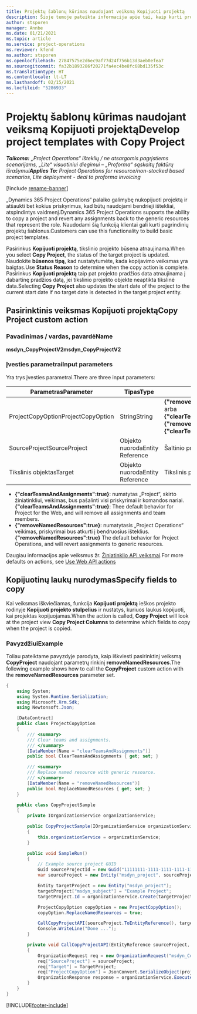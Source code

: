 ```yaml
---
title: Projektų šablonų kūrimas naudojant veiksmą Kopijuoti projektą
description: Šioje temoje pateikta informacija apie tai, kaip kurti projektų šablonus naudojant pasirinktinį veiksmą Kopijuoti projektą.
author: stsporen
manager: Annbe
ms.date: 01/21/2021
ms.topic: article
ms.service: project-operations
ms.reviewer: kfend
ms.author: stsporen
ms.openlocfilehash: 27847575e2d6ec9af77d24f756b13d3aeb0efea7
ms.sourcegitcommit: fa32b1893286f20271fa4ec4be8fc68bd135f53c
ms.translationtype: HT
ms.contentlocale: lt-LT
ms.lasthandoff: 02/15/2021
ms.locfileid: "5286933"
---
```

# <a name="develop-project-templates-with-copy-project"></a><span data-ttu-id="c2295-103">Projektų šablonų kūrimas naudojant veiksmą Kopijuoti projektą</span><span class="sxs-lookup"><span data-stu-id="c2295-103">Develop project templates with Copy Project</span></span>

<span data-ttu-id="c2295-104">_**Taikoma:** „Project Operations“ išteklių / ne atsargomis pagrįstiems scenarijams, „Lite“ visuotiniui diegimui – „Proforma“ sąskaitų faktūrų išrašymui_</span><span class="sxs-lookup"><span data-stu-id="c2295-104">_**Applies To:** Project Operations for resource/non-stocked based scenarios, Lite deployment - deal to proforma invoicing_</span></span>

[!include [rename-banner](~/includes/cc-data-platform-banner.md)]

<span data-ttu-id="c2295-105">„Dynamics 365 Project Operations“ palaiko galimybę nukopijuoti projektą ir atšaukti bet kokius priskyrimus, kad būtų naudojami bendrieji ištekliai, atspindintys vaidmenį.</span><span class="sxs-lookup"><span data-stu-id="c2295-105">Dynamics 365 Project Operations supports the ability to copy a project and revert any assignments back to the generic resources that represent the role.</span></span> <span data-ttu-id="c2295-106">Naudodami šią funkciją klientai gali kurti pagrindinių projektų šablonus.</span><span class="sxs-lookup"><span data-stu-id="c2295-106">Customers can use this functionality to build basic project templates.</span></span>

<span data-ttu-id="c2295-107">Pasirinkus **Kopijuoti projektą**, tikslinio projekto būsena atnaujinama.</span><span class="sxs-lookup"><span data-stu-id="c2295-107">When you select **Copy Project**, the status of the target project is updated.</span></span> <span data-ttu-id="c2295-108">Naudokite **būsenos tipą**, kad nustatytumėte, kada kopijavimo veiksmas yra baigtas.</span><span class="sxs-lookup"><span data-stu-id="c2295-108">Use **Status Reason** to determine when the copy action is complete.</span></span> <span data-ttu-id="c2295-109">Pasirinkus **Kopijuoti projektą** taip pat projekto pradžios data atnaujinama į dabartinę pradžios datą, jei tikslinio projekto objekte neaptikta tikslinė data.</span><span class="sxs-lookup"><span data-stu-id="c2295-109">Selecting **Copy Project** also updates the start date of the project to the current start date if no target date is detected in the target project entity.</span></span>

## <a name="copy-project-custom-action"></a><span data-ttu-id="c2295-110">Pasirinktinis veiksmas Kopijuoti projektą</span><span class="sxs-lookup"><span data-stu-id="c2295-110">Copy Project custom action</span></span> 

### <a name="name"></a><span data-ttu-id="c2295-111">Pavadinimas / vardas, pavardė</span><span class="sxs-lookup"><span data-stu-id="c2295-111">Name</span></span> 

<span data-ttu-id="c2295-112">**msdyn_CopyProjectV2**</span><span class="sxs-lookup"><span data-stu-id="c2295-112">**msdyn_CopyProjectV2**</span></span>

### <a name="input-parameters"></a><span data-ttu-id="c2295-113">Įvesties parametrai</span><span class="sxs-lookup"><span data-stu-id="c2295-113">Input parameters</span></span>
<span data-ttu-id="c2295-114">Yra trys įvesties parametrai.</span><span class="sxs-lookup"><span data-stu-id="c2295-114">There are three input parameters:</span></span>

| <span data-ttu-id="c2295-115">Parametras</span><span class="sxs-lookup"><span data-stu-id="c2295-115">Parameter</span></span>          | <span data-ttu-id="c2295-116">Tipas</span><span class="sxs-lookup"><span data-stu-id="c2295-116">Type</span></span>   | <span data-ttu-id="c2295-117">Reikšmės</span><span class="sxs-lookup"><span data-stu-id="c2295-117">Values</span></span>                                                   | 
|--------------------|--------|----------------------------------------------------------|
| <span data-ttu-id="c2295-118">ProjectCopyOption</span><span class="sxs-lookup"><span data-stu-id="c2295-118">ProjectCopyOption</span></span>  | <span data-ttu-id="c2295-119">String</span><span class="sxs-lookup"><span data-stu-id="c2295-119">String</span></span> | <span data-ttu-id="c2295-120">**{"removeNamedResources":true}** arba **{"clearTeamsAndAssignments":true}**</span><span class="sxs-lookup"><span data-stu-id="c2295-120">**{"removeNamedResources":true}** or **{"clearTeamsAndAssignments":true}**</span></span> |
| <span data-ttu-id="c2295-121">SourceProject</span><span class="sxs-lookup"><span data-stu-id="c2295-121">SourceProject</span></span>      | <span data-ttu-id="c2295-122">Objekto nuoroda</span><span class="sxs-lookup"><span data-stu-id="c2295-122">Entity Reference</span></span> | <span data-ttu-id="c2295-123">Šaltinio projektas</span><span class="sxs-lookup"><span data-stu-id="c2295-123">Source Project</span></span> |
| <span data-ttu-id="c2295-124">Tikslinis objektas</span><span class="sxs-lookup"><span data-stu-id="c2295-124">Target</span></span>             | <span data-ttu-id="c2295-125">Objekto nuoroda</span><span class="sxs-lookup"><span data-stu-id="c2295-125">Entity Reference</span></span> | <span data-ttu-id="c2295-126">Tikslinis projektas</span><span class="sxs-lookup"><span data-stu-id="c2295-126">Target Project</span></span> |


- <span data-ttu-id="c2295-127">**{"clearTeamsAndAssignments":true}**: numatytas „Project“, skirto žiniatinkliui, veikimas, bus pašalinti visi priskyrimai ir komandos nariai.</span><span class="sxs-lookup"><span data-stu-id="c2295-127">**{"clearTeamsAndAssignments":true}**: Thee default behavior for Project for the Web, and will remove all assignments and team members.</span></span>
- <span data-ttu-id="c2295-128">**{"removeNamedResources":true}**: numatytasis „Project Operations“ veikimas, priskyrimai bus atkurti į bendruosius išteklius.</span><span class="sxs-lookup"><span data-stu-id="c2295-128">**{"removeNamedResources":true}** The default behavior for Project Operations, and will revert assignments to generic resources.</span></span>

<span data-ttu-id="c2295-129">Daugiau informacijos apie veiksmus žr. [Žiniatinklio API veiksmai](https://docs.microsoft.com/powerapps/developer/common-data-service/webapi/use-web-api-actions).</span><span class="sxs-lookup"><span data-stu-id="c2295-129">For more defaults on actions, see [Use Web API actions](https://docs.microsoft.com/powerapps/developer/common-data-service/webapi/use-web-api-actions)</span></span>

## <a name="specify-fields-to-copy"></a><span data-ttu-id="c2295-130">Kopijuotinų laukų nurodymas</span><span class="sxs-lookup"><span data-stu-id="c2295-130">Specify fields to copy</span></span> 
<span data-ttu-id="c2295-131">Kai veiksmas iškviečiamas, funkcija **Kopijuoti projektą** ieškos projekto rodinyje **Kopijuoti projekto stulpelius** ir nustatys, kuriuos laukus kopijuoti, kai projektas kopijuojamas.</span><span class="sxs-lookup"><span data-stu-id="c2295-131">When the action is called, **Copy Project** will look at the project view **Copy Project Columns** to determine which fields to copy when the project is copied.</span></span>


### <a name="example"></a><span data-ttu-id="c2295-132">Pavyzdžiui</span><span class="sxs-lookup"><span data-stu-id="c2295-132">Example</span></span>
<span data-ttu-id="c2295-133">Toliau pateiktame pavyzdyje parodyta, kaip iškviesti pasirinktinį veiksmą **CopyProject** naudojant parametrų rinkinį **removeNamedResources**.</span><span class="sxs-lookup"><span data-stu-id="c2295-133">The following example shows how to call the **CopyProject** custom action with the **removeNamedResources** parameter set.</span></span>
```C#
{
    using System;
    using System.Runtime.Serialization;
    using Microsoft.Xrm.Sdk;
    using Newtonsoft.Json;

    [DataContract]
    public class ProjectCopyOption
    {
        /// <summary>
        /// Clear teams and assignments.
        /// </summary>
        [DataMember(Name = "clearTeamsAndAssignments")]
        public bool ClearTeamsAndAssignments { get; set; }

        /// <summary>
        /// Replace named resource with generic resource.
        /// </summary>
        [DataMember(Name = "removeNamedResources")]
        public bool ReplaceNamedResources { get; set; }
    }

    public class CopyProjectSample
    {
        private IOrganizationService organizationService;

        public CopyProjectSample(IOrganizationService organizationService)
        {
            this.organizationService = organizationService;
        }

        public void SampleRun()
        {
            // Example source project GUID
            Guid sourceProjectId = new Guid("11111111-1111-1111-1111-111111111111");
            var sourceProject = new Entity("msdyn_project", sourceProjectId);

            Entity targetProject = new Entity("msdyn_project");
            targetProject["msdyn_subject"] = "Example Project";
            targetProject.Id = organizationService.Create(targetProject);

            ProjectCopyOption copyOption = new ProjectCopyOption();
            copyOption.ReplaceNamedResources = true;

            CallCopyProjectAPI(sourceProject.ToEntityReference(), targetProject.ToEntityReference(), copyOption);
            Console.WriteLine("Done ...");
        }

        private void CallCopyProjectAPI(EntityReference sourceProject, EntityReference TargetProject, ProjectCopyOption projectCopyOption)
        {
            OrganizationRequest req = new OrganizationRequest("msdyn_CopyProjectV2");
            req["SourceProject"] = sourceProject;
            req["Target"] = TargetProject;
            req["ProjectCopyOption"] = JsonConvert.SerializeObject(projectCopyOption);
            OrganizationResponse response = organizationService.Execute(req);
        }
    }
}
```


[!INCLUDE[footer-include](../includes/footer-banner.md)]